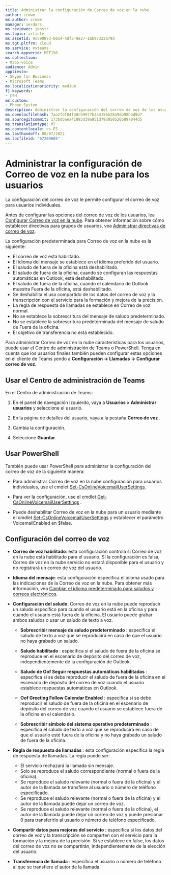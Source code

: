 ```yaml
---
title: Administrar la configuración de Correo de voz en la nube
author: crowe
ms.author: crowe
manager: serdars
ms.reviewer: jenstr
ms.topic: article
ms.assetid: 9c590873-b014-4df3-9e27-1bb97322a79d
ms.tgt.pltfrm: cloud
ms.service: msteams
search.appverid: MET150
ms.collection:
- M365-voice
audience: Admin
appliesto:
- Skype for Business
- Microsoft Teams
ms.localizationpriority: medium
f1.keywords:
- CSH
ms.custom:
- Phone System
description: Administrar la configuración del correo de voz de los usuarios.
ms.openlocfilehash: 7aa2fdf84f38cb9977b3a4156b28a96b98bbd9d7
ms.sourcegitcommit: 173bdbaea41893d39a951d79d050526b897044d5
ms.translationtype: MT
ms.contentlocale: es-ES
ms.lasthandoff: 08/07/2022
ms.locfileid: "67269605"
---
```

# <a name="manage-cloud-voicemail-settings-for-users"></a>Administrar la configuración de Correo de voz en la nube para los usuarios

La configuración del correo de voz le permite configurar el correo de voz para usuarios individuales.

Antes de configurar las opciones del correo de voz de los usuarios, lea [Configurar Correo de voz en la nube](set-up-phone-system-voicemail.md). Para obtener información sobre cómo establecer directivas para grupos de usuarios, vea [Administrar directivas de correo de voz](manage-voicemail-policies.md).

La configuración predeterminada para Correo de voz en la nube es la siguiente:

- El correo de voz está habilitado.
- El idioma del mensaje se establece en el idioma preferido del usuario.
- El saludo de fuera de la oficina está deshabilitado.
- El saludo de fuera de la oficina, cuando se configuran las respuestas automáticas en Outlook, está deshabilitado.
- El saludo de fuera de la oficina, cuando el calendario de Outlook muestra Fuera de la oficina, está deshabilitado.
- Se deshabilita el uso compartido de los datos del correo de voz y la transcripción con el servicio para la formación y mejora de la precisión.
- La regla de respuesta de llamadas se establece en Correo de voz normal.
- No se establece la sobrescritura del mensaje de saludo predeterminado.
- No se establece la sobrescritura predeterminada del mensaje de saludo de Fuera de la oficina.
- El objetivo de transferencia no está establecido.


Para administrar Correo de voz en la nube características para los usuarios, puede usar el Centro de administración de Teams o PowerShell. Tenga en cuenta que los usuarios finales también pueden configurar estas opciones en el cliente de Teams yendo a **Configuración -> Llamadas -> Configurar correo de voz.**

## <a name="use-teams-admin-center"></a>Usar el Centro de administración de Teams

En el Centro de administración de Teams:

1.  En el panel de navegación izquierdo, vaya a **Usuarios > Administrar usuarios** y seleccione el usuario.

2.  En la página de detalles del usuario, vaya a la pestaña **Correo de voz** .

3.  Cambia la configuración.

4.  Seleccione **Guardar**.


## <a name="use-powershell"></a>Usar PowerShell

También puede usar PowerShell para administrar la configuración del correo de voz de la siguiente manera:

- Para administrar Correo de voz en la nube configuración para usuarios individuales, use el cmdlet [Set-CsOnlineVoicemailUserSettings](/powershell/module/skype/set-csonlinevoicemailusersettings). 

- Para ver la configuración, use el cmdlet [Get-CsOnlineVoicemailUserSettings](/powershell/module/skype/get-csonlinevoicemailusersettings) .

- Puede deshabilitar Correo de voz en la nube para un usuario mediante el cmdlet [Set-CsOnlineVoicemailUserSettings](/powershell/module/skype/set-csonlinevoicemailusersettings) y establecer el parámetro VoicemailEnabled en $false. 

## <a name="voicemail-settings"></a>Configuración del correo de voz

- **Correo de voz habilitado**: esta configuración controla si Correo de voz en la nube está habilitado para el usuario. Si la configuración es falsa, Correo de voz en la nube servicio no estará disponible para el usuario y no registrará un correo de voz del usuario.

- **Idioma del mensaje**: esta configuración especifica el idioma usado para las indicaciones de la Correo de voz en la nube. Para obtener más información, vea [Cambiar el idioma predeterminado para saludos y correos electrónicos](change-the-default-language-for-greetings-and-emails.md).

- **Configuración del saludo**: Correo de voz en la nube puede reproducir un saludo específico para cuando el usuario está en la oficina y para cuando el usuario está fuera de la oficina. El usuario puede grabar ambos saludos o usar un saludo de texto a voz.

  - **Sobrescribir mensaje de saludo predeterminado** : especifica el saludo de texto a voz que se reproducirá en caso de que el usuario no haya grabado un saludo.

  - **Saludo habilitado** : especifica si el saludo de fuera de la oficina se reproduce en el escenario de depósito del correo de voz, independientemente de la configuración de Outlook.

  - **Saludo de Oof Seguir respuestas automáticas habilitadas** : especifica si se debe reproducir el saludo de fuera de la oficina en el escenario de depósito del correo de voz cuando el usuario establece respuestas automáticas en Outlook.

  - **Oof Greeting Follow Calendar Enabled** : especifica si se debe reproducir el saludo de fuera de la oficina en el escenario de depósito del correo de voz cuando el usuario se establece fuera de la oficina en el calendario.

  - **Sobrescribir símbolo del sistema operativo predeterminado** : especifica el saludo de texto a voz que se reproducirá en caso de que el usuario esté fuera de la oficina y no haya grabado un saludo de fuera de la oficina.

- **Regla de respuesta de llamadas** : esta configuración especifica la regla de respuesta de llamadas. La regla puede ser:
  - El servicio rechazará la llamada sin mensaje.
  - Solo se reproduce el saludo correspondiente (normal o fuera de la oficina).
  - Se reproduce el saludo relevante (normal o fuera de la oficina) y el autor de la llamada se transfiere al usuario o número de teléfono especificado.
  -  Se reproduce el saludo relevante (normal o fuera de la oficina) y el autor de la llamada puede dejar un correo de voz.
  - Se reproduce el saludo relevante (normal o fuera de la oficina), el autor de la llamada puede dejar un correo de voz y puede presionar 0 para transferirlo al usuario o número de teléfono especificado.

- **Compartir datos para mejoras del servicio** : especifica si los datos del correo de voz y la transcripción se comparten con el servicio para la formación y la mejora de la precisión. Si se establece en false, los datos del correo de voz no se compartirán, independientemente de la elección del usuario.

- **Transferencia de llamada** : especifica el usuario o número de teléfono al que se transfiere el autor de la llamada.


